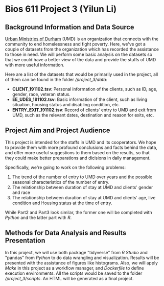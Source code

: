 **Bios 611 Project 3** (Yilun Li)
===

## Background Information and Data Source

[Urban Ministries of Durham](http://www.umdurham.org/) (UMD) is an organization that connects with the community to end homelessness and fight poverty. Here, we've got a couple of datasets from the organization which has recorded the assistance to those in need. We will perform some basic analysis on the datasets so that we could have a better view of the data and provide the stuffs of UMD with more useful information.

Here are a list of the datasets that would be primarily used in the project, all of them can be found in the folder */project_3/data*:   
  * **CLIENT_191102.tsv**: Personal information of the clients, such as ID, age, gender, race, veteran status.   
  * **EE_UDES_191102.tsv**: Basic information of the client, such as living situation, housing status and disabling condition, etc.
  * **ENTRY_EXIT_191102.tsv**: Record of clients' entry to UMD and exit from UMD, such as the relevant dates, destination and reason for exits, etc.   
  
## Project Aim and Project Audience

This project is intended for the staffs in UMD and its cooperators. We hope to provide them with more profound conclusions and facts behind the data, and offer more useful suggestions to them based on the results, so that they could make better preparations and dicisions in daily management.

Specifically, we're going to work on the following problems:   
1) The trend of the number of entry to UMD over years and the possible seasonal characteristics of the number of entry.   
2) The relationship between duration of stay at UMD and clients' gender and race   
3) The relationship between duration of stay at UMD and clients' age, live condition and Housing status at the time of entry.

While Part2 and Part3 look similar, the former one will be completed with *Python* and the latter part with *R*.

## Methods for Data Analysis and Results Presentation

In this project, we will use both package "tidyverse" from *R Studio* and "pandas" from *Python* to do data wrangling and visualization. Results will be presented with the assistance of figures like histograms. Also, we will apply *Make* in this project as a workflow manager, and *Dockerfile* to define execution environments. All the scripts would be saved to the folder */project_3/scripts*. An HTML will be generated as a final project.